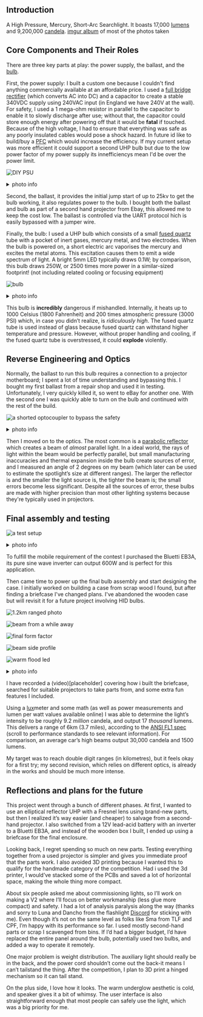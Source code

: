 
 <h2>Introduction  </h2>

A High Pressure, Mercury, Short-Arc Searchlight. It boasts 17,000 [Iumens](https://en.m.wikipedia.org/wiki/Lumen_(unit)) and 9,200,000 [candela](https://en.m.wikipedia.org/wiki/Candela).
[imgur album](https://imgur.com/a/qQ4Kzk7) of most of the photos taken

<h2>Core Components and Their Roles   </h2>

There are three key parts at play: the power supply, the ballast, and the [bulb](https://en.m.wikipedia.org/wiki/Ultra-high-performance_lamp).

First, the power supply: I built a custom one because l couldn't find anything commercially available at an affordable price. I used a [full bridge rectifier](https://en.m.wikipedia.org/wiki/Rectifier) (which converts AC into DC) and a capacitor to create a stable 340VDC supply using 240VAC input (in England we have 240V at the wall). For safety, I used a 1 mega-ohm resistor in parallel to the capacitor to enable it to slowly discharge after use; without that, the capacitor could store enough energy after powering off that it would be **fatal** if touched. Because of the high voltage, I had to ensure that everything was safe as any poorly insulated cables would pose a shock hazard. In future id like to build/buy a [PFC](https://en.wikipedia.org/wiki/Power_factor#Power_factor_correction_(PFC)_in_non-linear_loads) which would increase the efficiency. If myy current setup was more efficient it could support a second UHP bulb but due to the low power factor of my power supply its innefficiencys mean I'd be over the power limit.

![DIY PSU](https://i.imgur.com/0sNy9Xe.jpeg)
<details>
  <summary>photo info</summary>
  1. the PCB I assembled my PSU around, featuring a rectifier, 470uF 400V capacitor and a 1Mohm resistor on the back 
</details>


Second, the ballast, it provides the initial jump start of up to 25kv to get the bulb working, it also regulates power to the bulb. I bought both the ballast and bulb as part of a second hand projector from Ebay, this allowed me to keep the cost low. The ballast is controlled via the UART protocol hich is easily bypassed with a jumper wire.




Finally, the bulb: I used a UHP bulb which consists of a small [fused quartz](https://en.m.wikipedia.org/wiki/Fused_quartz) tube with a pocket of inert gases, mercury metal, and two electrodes. When the bulb is powered on, a short electric arc vaporises the mercury and excites the metal atoms. This excitation causes them to emit a wide spectrum of light. A bright 5mm LED typically draws 0.1W; by comparison, this bulb draws 250W, or 2500 times more power in a similar-sized footprint! (not including related cooling or focusing equipment)

![bulb](https://i.imgur.com/oaropD9.jpeg)
<details>
  <summary>photo info</summary>
  1. the final bulb I used, in the center is the quartz tube which is close to 5mm in diameter, around it is the reflector
</details>



This bulb is **incredibly** dangerous if mishandled. Internally, it heats up to 1000 Celsius (1800 Fahrenheit) and 200 times atmospheric pressure (3000 PSI) which, in case you didn’t realize, is *ridiculously high*. The fused quartz tube is used instead of glass because fused quartz can withstand higher temperature and pressure. However, without proper handling and cooling, if the fused quartz tube is overstressed, it could **explode** violently.

<h2>Reverse Engineering and Optics   </h2>

Normally, the ballast to run this bulb requires a connection to a projector motherboard; I spent a lot of time understanding and bypassing this. I bought my first ballast from a repair shop and used it in testing. Unfortunately, I very quickly killed it, so went to eBay for another one. With the second one I was quickly able to turn on the bulb and continued with the rest of the build.

![a shorted optocoupler to bypass the safety](https://i.imgur.com/DbxXLFG.jpeg)
<details>
  <summary>photo info</summary>
  1. one of of the jumper wires I installed to bypass a safety check 
</details>


Then I moved on to the optics. The most common is a [parabolic reflector](https://en.m.wikipedia.org/wiki/Parabolic_reflector) which creates a beam of *almost* parallel light. In a ideal world, the rays of light within the beam would be perfectly parallel, but small manufacturing inaccuracies and thermal expansion inside the bulb create sources of error, and I measured an angle of 2 degrees on my beam (which later can be used to estimate the spotlight’s size at different ranges). The larger the reflector is and the smaller the light source is, the tighter the beam is; the small errors become less significant. Despite all the sources of error, these bulbs are made with higher precision than most other lighting systems because they're typically used in projectors.




<h2>Final assembly and testing   </h2>

![a test setup](https://i.imgur.com/ohjZJRB.jpeg)
<details>
  <summary>photo info</summary>
  1. all the electronics laid out on a workbench I built so that i could test them while reverse engineering
</details>



To fulfill the mobile requirement of the contest I purchased the Bluetti EB3A, its pure sine wave inverter can output 600W and is perfect for this application.

Then came time to power up the final bulb assembly and start designing the case. I initially worked on building a case from scrap wood I found, but after finding a briefcase I've changed plans. I've abandoned the wooden case but will revisit it for a future project involving HID bulbs.

![1.2km ranged photo](https://i.imgur.com/Rjdmw7l.jpeg)

![beam from a while away](https://i.imgur.com/mWECayh.jpeg)

![final form factor](https://i.imgur.com/SohJunw.jpeg)

![beam side profile](https://i.imgur.com/gfR4mna.jpeg)

![warm flood led](https://i.imgur.com/RpTFNHU.jpeg)


<details>
  <summary>photo info</summary>
 1.an apartment building from 1.2km away <br />
 2. video of the beam during dense fog <br />
 3. the final form factor of the case and battery <br />
 4. side profile of the beam <br />
 5. the gtfc40 1800k in action <br />
</details>

I have recorded a (video)[placeholder] covering how i built the briefcase, searched for suitable projectors to take parts from, and some extra fun features I included. 

Using a [lux](https://en.m.wikipedia.org/wiki/Lux)meter and some math (as well as power measurements and lumen per watt values available online) I was able to determine the light’s intensity to be roughly 9.2 *million* candela, and output 17 *thousand* lumens. This delivers a range of 6km (3.7 miles), according to the [ANSI FL1 spec](https://en.m.wikipedia.org/wiki/Flashlight) (scroll to performance standards to see relevant information). For comparison, an average car’s high beams output 30,000 candela and 1500 lumens.

My target was to reach double digit ranges (in kilometres), but it feels okay for a first try; my second revision, which relies on different optics, is already in the works and should be much more intense.


<h2>Reflections and plans for the future  </h2>

This project went through a bunch of different phases. At first, I wanted to use an elliptical reflector UHP with a Fresnel lens using brand-new parts, but then I realized it’s way easier (and cheaper) to salvage from a second-hand projector. I also switched from a 12V lead-acid battery with an inverter to a Bluetti EB3A, and instead of the wooden box I built, I ended up using a briefcase for the final enclosure.

Looking back, I regret spending so much on new parts. Testing everything together from a used projector is simpler and gives you immediate proof that the parts work. I also avoided 3D printing because I wanted this to qualify for the handmade category of the competition. Had i used the 3d printer, I would’ve stacked some of the PCBs and saved a lot of horizontal space, making the whole thing more compact.

About six people asked me about commissioning lights, so I’ll work on making a V2 where I’ll focus on better workmanship (less glue more compact) and safety. I had a lot of analysis paralysis along the way (thanks and sorry to Luna and Dancho from the flashlight [Discord](https://discord.com/invite/yBnQ7mVa) for sticking with me). Even though it’s not on the same level as folks like Sma from TLF and CPF, I’m happy with its performance so far. I used mostly second-hand parts or scrap I scavenged from bins. If I’d had a bigger budget, I’d have replaced the entire panel around the bulb, potentially used two bulbs, and added a way to operate it remotely.

One major problem is weight distribution. The auxiliary light should really be in the back, and the power cord shouldn’t come out the back-it means I can’t tailstand the thing. After the competition, I plan to 3D print a hinged mechanism so it can tail stand. 

On the plus side, I love how it looks. The warm underglow aesthetic is cold, and speaker gives it a bit of whimsy. The user interface is also straightforward enough that most people can safely use the light, which was a big priority for me.


